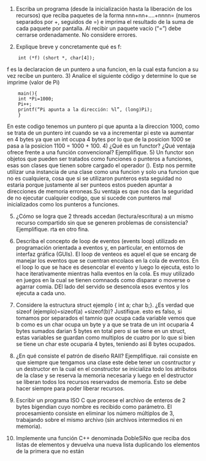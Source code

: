 1) Escriba un programa (desde la inicialización hasta la liberación de los recursos) que reciba paquetes de la forma nnn+nn+....+nnnn= (numeros separados por +, seguidos de =) 
e imprima el resultado de la suma de cada paquete por pantalla. Al recibir un paquete vacío (“=”) debe cerrarse ordenadamente. No considere errores.

2) Explique breve y concretamente qué es f:
```
    int (*f) (short *, char[4]);
```

f es la declaracion de un puntero a una funcion, en la cual esta funcion a su vez recibe un puntero.
3) Analice el siguiente código y determine lo que se imprime (valor de Pi)
```
    main(){
    int *Pi=1000;
    Pi++;
    printf(“Pi apunta a la dirección: %l”, (long)Pi);
    }
```

En este codigo tenemos un puntero pi que apunta a la direccion 1000, como se trata de un puntero int cuando se va a incrementar pi este va aumentar en 4 bytes ya que un int 
ocupa 4 bytes por lo que de la posicion 1000 se pasa a la posicion 1100 = 1000 + 100. 
4) ¿Qué es un functor? ¿Qué ventaja ofrece frente a una función convencional? Ejemplifique.
5) 
Un functor son objetos que pueden ser tratados como funciones o punteros a funciones, esas son clases que tienen sobre cargado el operador (). Estp nos permite utilizar una instancia de una clase como una funcion y solo una funcion que no es cualquiera, cosa que si se utilizaron punteros esta seguidad no estaria porque justamente al ser punteos estos pueden apuntar a direcciones de memoria erroneas.Su ventaja es que nos dan la seguridad de no ejecutar cualquier codigo, que si sucede con punteros mal inicializados como los punteros a funciones. 
 
5) ¿Cómo se logra que 2 threads accedan (lectura/escritura) a un mismo recurso compartido sin que se generen problemas de consistencia? Ejemplifique.
rta en otro fina. 
6) Describa el concepto de loop de eventos (events loop) utilizado en programación orientada a eventos y, en particular, en entornos de interfaz gráfica (GUIs).
El loop de venteos es aquel el que se encarg de manejar los eventos que se cuentran encolaos en la cola de eventos. En el loop lo que se hace es desencolar el evento y luego lo ejecuta, esto lo hace iterativamente mientras halla eventos en la cola. Es muy utilizado en juegos en la cual se tienen comnaods como disparar o moverse o agarrar comia. DEl lado del servido se desencola esos eventos y los ejecuta a cada uno.
 
7) Considere la estructura struct ejemplo { int a; char b;}. ¿Es verdad que sizeof (ejemplo)=sizeof(a) +sizeof(b)? Justifique.
esto es falso, si tomamos por separados el tamnio que ocupa cada variable vemos que b como es un char ocupa un byte y a que se trata de un int ocuparia 4 bytes sumados darian 5 bytes en total pero si se tiene en un struct, estas variables se guardan como multiplos de cuatro por lo que si bien se tiene un char este ocuparia 4 bytes, teniendo asi 8 bytes ocupados. 
8) ¿En qué consiste el patrón de diseño RAII? Ejemplifique.
raii consiste en que siempre que tengamos una clase este debe tener un cosntructor y un destructor en la cual en el constructor se inicializa todo los atributos de la clase y se reserva la memoria necesaria y luego en el destructor se liberan todos los recursos reservados de memoria. Esto se debe hacer siempre para poder liberar recursos. 
9) Escribir un programa ISO C que procese el archivo de enteros de 2 bytes bigendian cuyo nombre es recibido como parámetro. El procesamiento consiste en eliminar 
 los número múltiplos de 3, trabajando sobre el mismo archivo (sin archivos intermedios ni en memoria).
10) Implemente una función C++ denominada DobleSiNo que reciba dos listas de elementos y devuelva una nueva lista duplicando los elementos de la primera que no están 
